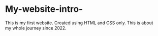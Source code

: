 # My-website-intro-
This is my first website. Created using HTML and CSS only. This is about my whole journey since 2022.
